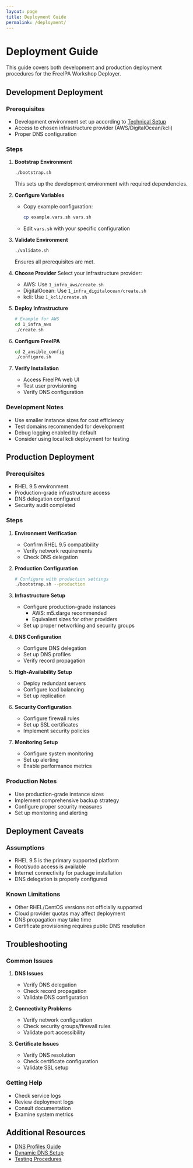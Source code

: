 ```yaml
---
layout: page
title: Deployment Guide
permalink: /deployment/
---
```


# Deployment Guide

This guide covers both development and production deployment procedures for the FreeIPA Workshop Deployer.

## Development Deployment

### Prerequisites
- Development environment set up according to [Technical Setup](technical-setup.md)
- Access to chosen infrastructure provider (AWS/DigitalOcean/kcli)
- Proper DNS configuration

### Steps

1. **Bootstrap Environment**
   ```bash
   ./bootstrap.sh
   ```
   This sets up the development environment with required dependencies.

2. **Configure Variables**
   - Copy example configuration:
     ```bash
     cp example.vars.sh vars.sh
     ```
   - Edit `vars.sh` with your specific configuration

3. **Validate Environment**
   ```bash
   ./validate.sh
   ```
   Ensures all prerequisites are met.

4. **Choose Provider**
   Select your infrastructure provider:
   - AWS: Use `1_infra_aws/create.sh`
   - DigitalOcean: Use `1_infra_digitalocean/create.sh`
   - kcli: Use `1_kcli/create.sh`

5. **Deploy Infrastructure**
   ```bash
   # Example for AWS
   cd 1_infra_aws
   ./create.sh
   ```

6. **Configure FreeIPA**
   ```bash
   cd 2_ansible_config
   ./configure.sh
   ```

7. **Verify Installation**
   - Access FreeIPA web UI
   - Test user provisioning
   - Verify DNS configuration

### Development Notes
- Use smaller instance sizes for cost efficiency
- Test domains recommended for development
- Debug logging enabled by default
- Consider using local kcli deployment for testing

## Production Deployment

### Prerequisites
- RHEL 9.5 environment
- Production-grade infrastructure access
- DNS delegation configured
- Security audit completed

### Steps

1. **Environment Verification**
   - Confirm RHEL 9.5 compatibility
   - Verify network requirements
   - Check DNS delegation

2. **Production Configuration**
   ```bash
   # Configure with production settings
   ./bootstrap.sh --production
   ```

3. **Infrastructure Setup**
   - Configure production-grade instances
     - AWS: m5.xlarge recommended
     - Equivalent sizes for other providers
   - Set up proper networking and security groups

4. **DNS Configuration**
   - Configure DNS delegation
   - Set up DNS profiles
   - Verify record propagation

5. **High-Availability Setup**
   - Deploy redundant servers
   - Configure load balancing
   - Set up replication

6. **Security Configuration**
   - Configure firewall rules
   - Set up SSL certificates
   - Implement security policies

7. **Monitoring Setup**
   - Configure system monitoring
   - Set up alerting
   - Enable performance metrics

### Production Notes
- Use production-grade instance sizes
- Implement comprehensive backup strategy
- Configure proper security measures
- Set up monitoring and alerting

## Deployment Caveats

### Assumptions
- RHEL 9.5 is the primary supported platform
- Root/sudo access is available
- Internet connectivity for package installation
- DNS delegation is properly configured

### Known Limitations
- Other RHEL/CentOS versions not officially supported
- Cloud provider quotas may affect deployment
- DNS propagation may take time
- Certificate provisioning requires public DNS resolution

## Troubleshooting

### Common Issues
1. **DNS Issues**
   - Verify DNS delegation
   - Check record propagation
   - Validate DNS configuration

2. **Connectivity Problems**
   - Verify network configuration
   - Check security groups/firewall rules
   - Validate port accessibility

3. **Certificate Issues**
   - Verify DNS resolution
   - Check certificate configuration
   - Validate SSL setup

### Getting Help
- Check service logs
- Review deployment logs
- Consult documentation
- Examine system metrics

## Additional Resources
- [DNS Profiles Guide](dns_profiles.md)
- [Dynamic DNS Setup](dynamic_dns.md)
- [Testing Procedures](testing.md)
